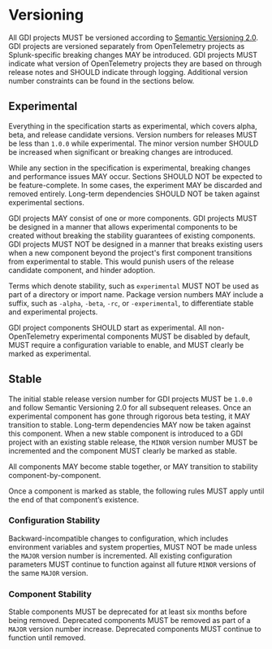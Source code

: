 # Versioning

All GDI projects MUST be versioned according to [Semantic Versioning
2.0](https://semver.org/spec/v2.0.0.html). GDI projects are versioned
separately from OpenTelemetry projects as Splunk-specific breaking changes
MAY be introduced. GDI projects MUST indicate what version of OpenTelemetry
projects they are based on through release notes and SHOULD indicate through
logging. Additional version number constraints can be found in the sections
below.

## Experimental

Everything in the specification starts as experimental, which covers alpha,
beta, and release candidate versions. Version numbers for releases MUST be less
than `1.0.0` while experimental. The minor version number SHOULD be increased
when significant or breaking changes are introduced.

While any section in the specification is experimental, breaking changes and
performance issues MAY occur. Sections SHOULD NOT be expected to be
feature-complete. In some cases, the experiment MAY be discarded and removed
entirely. Long-term dependencies SHOULD NOT be taken against experimental
sections.

GDI projects MAY consist of one or more components. GDI projects MUST be
designed in a manner that allows experimental components to be created without
breaking the stability guarantees of existing components. GDI projects MUST NOT
be designed in a manner that breaks existing users when a new component beyond
the project's first component transitions from experimental to stable. This
would punish users of the release candidate component, and hinder adoption.

Terms which denote stability, such as `experimental` MUST NOT be used as part
of a directory or import name. Package version numbers MAY include a suffix,
such as `-alpha`, `-beta`, `-rc`, or `-experimental`, to differentiate stable
and experimental projects.

GDI project components SHOULD start as experimental. All non-OpenTelemetry
experimental components MUST be disabled by default, MUST require a
configuration variable to enable, and MUST clearly be marked as experimental.

## Stable

The initial stable release version number for GDI projects MUST be `1.0.0` and
follow Semantic Versioning 2.0 for all subsequent releases. Once an
experimental component has gone through rigorous beta testing, it MAY
transition to stable. Long-term dependencies MAY now be taken against this
component. When a new stable component is introduced to a GDI project with an
existing stable release, the `MINOR` version number MUST be incremented and the
component MUST clearly be marked as stable.

All components MAY become stable together, or MAY transition to
stability component-by-component.

Once a component is marked as stable, the following rules MUST apply
until the end of that component’s existence.

### Configuration Stability

Backward-incompatible changes to configuration, which includes environment
variables and system properties, MUST NOT be made unless the `MAJOR` version
number is incremented. All existing configuration parameters MUST continue to
function against all future `MINOR` versions of the same `MAJOR` version.

### Component Stability

Stable components MUST be deprecated for at least six months before being
removed. Deprecated components MUST be removed as part of a `MAJOR` version
number increase. Deprecated components MUST continue to function until removed.
